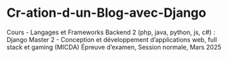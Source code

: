 # Cr-ation-d-un-Blog-avec-Django
Cours - Langages et Frameworks Backend 2 (php, java, python, js, c#) : Django Master 2 - Conception et développement d’applications web, full stack et gaming (MICDA) Épreuve d’examen, Session normale, Mars 2025
